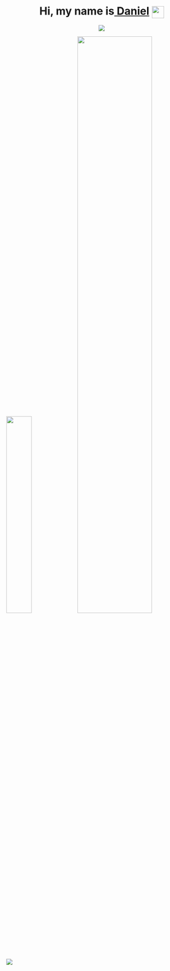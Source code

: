 <h1 align="center">Hi, my name is<a href="https://vk.com/reigen0" target="_blank"> Daniel</a> 
<img align="center" src="https://github.com/blackcater/blackcater/raw/main/images/Hi.gif" height="32"/></h1>
<p align="center">
<img align="center" src="https://readme-typing-svg.herokuapp.com?color=%2336BCF7&lines=Backend+developer"></p>
<div><img width="36.5%"src="https://github-readme-stats.vercel.app/api/top-langs/?username=REIGEN06&layout=compact&theme=tokyonight">
<img width="62.5%" src="https://github-readme-stats.vercel.app/api?username=REIGEN06&theme=tokyonight&show_icons=true&hide=stars,issues"></div>
<img src="https://github-readme-activity-graph.vercel.app/graph?username=REIGEN06&theme=tokyo-night">
<!--
**REIGEN06/REIGEN06** is a ✨ _special_ ✨ repository because its `README.md` (this file) appears on your GitHub profile.

Here are some ideas to get you started:

- 🔭 I’m currently working on ...
- 🌱 I’m currently learning ...
- 👯 I’m looking to collaborate on ...
- 🤔 I’m looking for help with ...
- 💬 Ask me about ...
- 📫 How to reach me: ...
- 😄 Pronouns: ...
- ⚡ Fun fact: ...
-->
